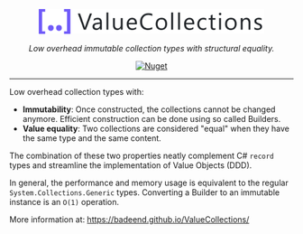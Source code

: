 <p align="center">
  <img src="./docs/images/logo.png" alt="ValueCollections" width="400"/>
</p>

<p align="center">
  <em>Low overhead immutable collection types with structural equality.</em>
</p>

<p align="center">
  <a href="https://www.nuget.org/packages/Badeend.ValueCollections"><img src="https://img.shields.io/nuget/v/Badeend.ValueCollections" alt="Nuget"/></a>
</p>

---

Low overhead collection types with:

- **Immutability**: Once constructed, the collections cannot be changed anymore. Efficient construction can be done using so called Builders.
- **Value equality**: Two collections are considered "equal" when they have the same type and the same content.

The combination of these two properties neatly complement C# `record` types and streamline the implementation of Value Objects (DDD).

In general, the performance and memory usage is equivalent to the regular `System.Collections.Generic` types. Converting a Builder to an immutable instance is an `O(1)` operation.

More information at: https://badeend.github.io/ValueCollections/
